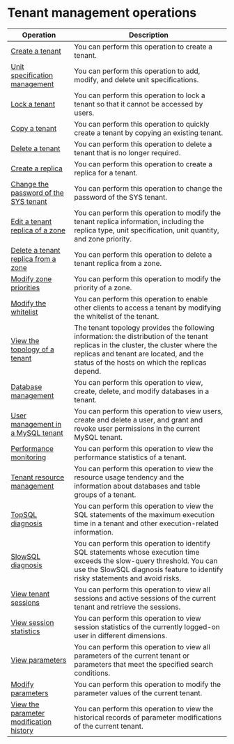 Tenant management operations
=================================================

|                                            Operation                                             |                                                                                                           Description                                                                                                            |
|--------------------------------------------------------------------------------------------------|----------------------------------------------------------------------------------------------------------------------------------------------------------------------------------------------------------------------------------|
| [Create a tenant](2.basic-tenant-operations/2.create-a-tenant-1.md)                                   | You can perform this operation to create a tenant.                                                                                                                                                                               |
| [Unit specification management](2.basic-tenant-operations/3.unit-specification-management.md)                     | You can perform this operation to add, modify, and delete unit specifications.                                                                                                                                                   |
| [Lock a tenant](2.basic-tenant-operations/5.locked-tenants.md)                                     | You can perform this operation to lock a tenant so that it cannot be accessed by users.                                                                                                                                          |
| [Copy a tenant](2.basic-tenant-operations/6.replication-tenant.md)                                     | You can perform this operation to quickly create a tenant by copying an existing tenant.                                                                                                                                         |
| [Delete a tenant](2.basic-tenant-operations/7.delete-a-tenant.md)                                   | You can perform this operation to delete a tenant that is no longer required.                                                                                                                                                    |
| [Create a replica](2.basic-tenant-operations/9.add-copy.md)                                  | You can perform this operation to create a replica for a tenant.                                                                                                                                                                 |
| [Change the password of the SYS tenant](2.basic-tenant-operations/10.modify-the-sys-tenant-password.md)             | You can perform this operation to change the password of the SYS tenant.                                                                                                                                                         |
| [Edit a tenant replica of a zone](2.basic-tenant-operations/11.edit-the-tenant-copy-in-the-zone.md)                   | You can perform this operation to modify the tenant replica information, including the replica type, unit specification, unit quantity, and zone priority.                                                                       |
| [Delete a tenant replica from a zone](2.basic-tenant-operations/12.delete-a-replica-of-a-tenant-in-a-private-zone.md)               | You can perform this operation to delete a tenant replica from a zone.                                                                                                                                                           |
| [Modify zone priorities](2.basic-tenant-operations/13.modify-a-zone-priority.md)                            | You can perform this operation to modify the priority of a zone.                                                                                                                                                                 |
| [Modify the whitelist](2.basic-tenant-operations/14.modify-whitelist.md)                              | You can perform this operation to enable other clients to access a tenant by modifying the whitelist of the tenant.                                                                                                              |
| [View the topology of a tenant](../5.manage-tenants/4.view-the-tenant-topology.md)                     | The tenant topology provides the following information: the distribution of the tenant replicas in the cluster, the cluster where the replicas and tenant are located, and the status of the hosts on which the replicas depend. |
| [Database management](../5.manage-tenants/5.database-management.md)                               | You can perform this operation to view, create, delete, and modify databases in a tenant.                                                                                                                                        |
| [User management in a MySQL tenant](../5.manage-tenants/6.mysql-tenant-user-management.md)                 | You can perform this operation to view users, create and delete a user, and grant and revoke user permissions in the current MySQL tenant.                                                                                       |
| [Performance monitoring](../5.manage-tenants/8.userguide-performance-monitoring.md)                            | You can perform this operation to view the performance statistics of a tenant.                                                                                                                                                   |
| [Tenant resource management](../5.manage-tenants/9.tenant-resource-management.md)                        | You can perform this operation to view the resource usage tendency and the information about databases and table groups of a tenant.                                                                                             |
| [TopSQL diagnosis](10.sql-diagnostics/2.topsql-diagnostics.md)                                  | You can perform this operation to view the SQL statements of the maximum execution time in a tenant and other execution-related information.                                                                                     |
| [SlowSQL diagnosis](10.sql-diagnostics/3.slowsql-diagnostics.md)                                 | You can perform this operation to identify SQL statements whose execution time exceeds the slow-query threshold. You can use the SlowSQL diagnosis feature to identify risky statements and avoid risks.                         |
| [View tenant sessions](11.session-management/2.manage-tenant-sessions.md)                              | You can perform this operation to view all sessions and active sessions of the current tenant and retrieve the sessions.                                                                                                         |
| [View session statistics](11.session-management/4.view-session-statistics.md)                           | You can perform this operation to view session statistics of the currently logged-on user in different dimensions.                                                                                                               |
| [View parameters](12.userguide-parameters/1.userguide-view-the-parameter-list.md)                                   | You can perform this operation to view all parameters of the current tenant or parameters that meet the specified search conditions.                                                                                             |
| [Modify parameters](12.userguide-parameters/2.userguide-modify-parameters.md)                                 | You can perform this operation to modify the parameter values of the current tenant.                                                                                                                                             |
| [View the parameter modification history](12.userguide-parameters/3.uerguide-view-parameter-modification-history.md)           | You can perform this operation to view the historical records of parameter modifications of the current tenant.                                                                                                                  |
